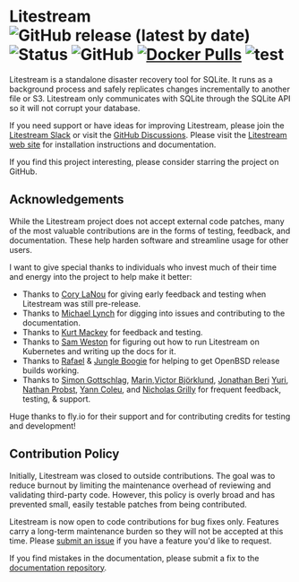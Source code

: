 Litestream
![GitHub release (latest by date)](https://img.shields.io/github/v/release/benbjohnson/litestream)
![Status](https://img.shields.io/badge/status-beta-blue)
![GitHub](https://img.shields.io/github/license/benbjohnson/litestream)
[![Docker Pulls](https://img.shields.io/docker/pulls/litestream/litestream.svg?maxAge=604800)](https://hub.docker.com/r/litestream/litestream/)
![test](https://github.com/benbjohnson/litestream/workflows/test/badge.svg)
==========

Litestream is a standalone disaster recovery tool for SQLite. It runs as a
background process and safely replicates changes incrementally to another file
or S3. Litestream only communicates with SQLite through the SQLite API so it
will not corrupt your database.

If you need support or have ideas for improving Litestream, please join the
[Litestream Slack][slack] or visit the [GitHub Discussions](https://github.com/benbjohnson/litestream/discussions).
Please visit the [Litestream web site](https://litestream.io) for installation
instructions and documentation.

If you find this project interesting, please consider starring the project on
GitHub.

[slack]: https://join.slack.com/t/litestream/shared_invite/zt-n0j4s3ci-lx1JziR3bV6L2NMF723H3Q


## Acknowledgements

While the Litestream project does not accept external code patches, many
of the most valuable contributions are in the forms of testing, feedback, and
documentation. These help harden software and streamline usage for other users.

I want to give special thanks to individuals who invest much of their time and 
energy into the project to help make it better:

- Thanks to [Cory LaNou](https://twitter.com/corylanou) for giving early feedback and testing when Litestream was still pre-release.
- Thanks to [Michael Lynch](https://github.com/mtlynch) for digging into issues and contributing to the documentation.
- Thanks to [Kurt Mackey](https://twitter.com/mrkurt) for feedback and testing.
- Thanks to [Sam Weston](https://twitter.com/cablespaghetti) for figuring out how to run Litestream on Kubernetes and writing up the docs for it.
- Thanks to [Rafael](https://github.com/netstx) & [Jungle Boogie](https://github.com/jungle-boogie) for helping to get OpenBSD release builds working.
- Thanks to [Simon Gottschlag](https://github.com/simongottschlag), [Marin](https://github.com/supermarin),[Victor Björklund](https://github.com/victorbjorklund), [Jonathan Beri](https://twitter.com/beriberikix) [Yuri](https://github.com/yurivish), [Nathan Probst](https://github.com/nprbst), [Yann Coleu](https://github.com/yanc0), and [Nicholas Grilly](https://twitter.com/ngrilly) for frequent feedback, testing, & support.

Huge thanks to fly.io for their support and for contributing credits for testing and development!


## Contribution Policy

Initially, Litestream was closed to outside contributions. The goal was to
reduce burnout by limiting the maintenance overhead of reviewing and validating
third-party code. However, this policy is overly broad and has prevented small,
easily testable patches from being contributed.

Litestream is now open to code contributions for bug fixes only. Features carry
a long-term maintenance burden so they will not be accepted at this time.
Please [submit an issue][new-issue] if you have a feature you'd like to
request.

If you find mistakes in the documentation, please submit a fix to the
[documentation repository][docs].

[new-issue]: https://github.com/benbjohnson/litestream/issues/new
[docs]: https://github.com/benbjohnson/litestream.io

